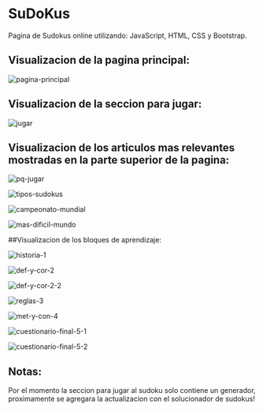 # SuDoKus
Pagina de Sudokus online utilizando: JavaScript, HTML, CSS y Bootstrap.

## Visualizacion de la pagina principal:

![pagina-principal](https://user-images.githubusercontent.com/58377353/72198654-90665200-340f-11ea-84fa-568ab066f3bc.jpg)

## Visualizacion de la seccion para jugar:

![jugar](https://user-images.githubusercontent.com/58377353/72198661-ab38c680-340f-11ea-9c02-47a5a8e064f9.jpg)

## Visualizacion de los articulos mas relevantes mostradas en la parte superior de la pagina:

![pq-jugar](https://user-images.githubusercontent.com/58377353/72198668-bdb30000-340f-11ea-8323-fcb3d866eeb2.jpg)

![tipos-sudokus](https://user-images.githubusercontent.com/58377353/72198673-d9b6a180-340f-11ea-9cdc-66222390e1ce.jpg)

![campeonato-mundial](https://user-images.githubusercontent.com/58377353/72198685-edfa9e80-340f-11ea-8e19-4574b57fb5b4.jpg)

![mas-dificil-mundo](https://user-images.githubusercontent.com/58377353/72198704-11bde480-3410-11ea-823d-f5b939e3a720.jpg)

##Visualizacion de los bloques de aprendizaje:

![historia-1](https://user-images.githubusercontent.com/58377353/72198710-1e423d00-3410-11ea-81e7-0fb0aa46bd8e.jpg)

![def-y-cor-2](https://user-images.githubusercontent.com/58377353/72198719-2bf7c280-3410-11ea-9fe8-ef77a3733256.jpg)

![def-y-cor-2-2](https://user-images.githubusercontent.com/58377353/72198724-37e38480-3410-11ea-80e0-b257deb36d72.jpg)

![reglas-3](https://user-images.githubusercontent.com/58377353/72198732-46ca3700-3410-11ea-8156-677ade79471c.jpg)

![met-y-con-4](https://user-images.githubusercontent.com/58377353/72198737-4fbb0880-3410-11ea-8319-929d46fa9432.jpg)

![cuestionario-final-5-1](https://user-images.githubusercontent.com/58377353/72198745-606b7e80-3410-11ea-9ecb-2fd785fcb718.jpg)

![cuestionario-final-5-2](https://user-images.githubusercontent.com/58377353/72198746-6b261380-3410-11ea-9f61-fcb2741b5c8c.jpg)

## Notas:

Por el momento la seccion para jugar al sudoku solo contiene un generador, proximamente se agregara la actualizacion con el solucionador de sudokus!
